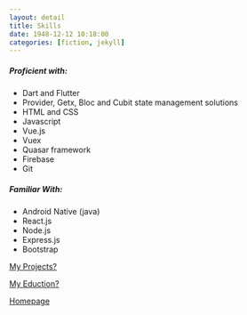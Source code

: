 ```yaml
---
layout: detail
title: Skills
date: 1948-12-12 10:18:00
categories: [fiction, jekyll]
---
```


##### Proficient with:

- Dart and Flutter
- Provider, Getx, Bloc and Cubit state management solutions
- HTML and CSS
- Javascript
- Vue.js
- Vuex
- Quasar framework
- Firebase
- Git

##### Familiar With:

- Android Native (java)
- React.js
- Node.js
- Express.js
- Bootstrap

[My Projects?](../projects)

[My Eduction?](../education)

[Homepage](../../)
